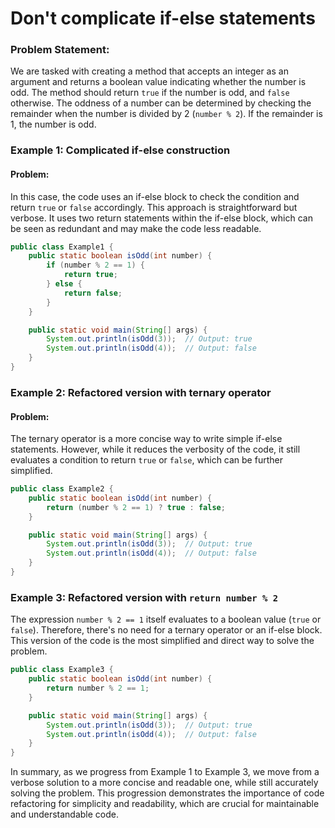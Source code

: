 # Don't complicate if-else statements

### Problem Statement:
We are tasked with creating a method that accepts an integer as an argument and returns a boolean value indicating whether the number is odd. The method should return `true` if the number is odd, and `false` otherwise. The oddness of a number can be determined by checking the remainder when the number is divided by 2 (`number % 2`). If the remainder is 1, the number is odd.

### Example 1: Complicated if-else construction
#### Problem:
In this case, the code uses an if-else block to check the condition and return `true` or `false` accordingly. This approach is straightforward but verbose. It uses two return statements within the if-else block, which can be seen as redundant and may make the code less readable.

```java
public class Example1 {
    public static boolean isOdd(int number) {
        if (number % 2 == 1) {
            return true;
        } else {
            return false;
        }
    }

    public static void main(String[] args) {
        System.out.println(isOdd(3));  // Output: true
        System.out.println(isOdd(4));  // Output: false
    }
}
```

### Example 2: Refactored version with ternary operator
#### Problem:
The ternary operator is a more concise way to write simple if-else statements. However, while it reduces the verbosity of the code, it still evaluates a condition to return `true` or `false`, which can be further simplified.

```java
public class Example2 {
    public static boolean isOdd(int number) {
        return (number % 2 == 1) ? true : false;
    }

    public static void main(String[] args) {
        System.out.println(isOdd(3));  // Output: true
        System.out.println(isOdd(4));  // Output: false
    }
}
```

### Example 3: Refactored version with `return number % 2`
The expression `number % 2 == 1` itself evaluates to a boolean value (`true` or `false`). Therefore, there's no need for a ternary operator or an if-else block. This version of the code is the most simplified and direct way to solve the problem.

```java
public class Example3 {
    public static boolean isOdd(int number) {
        return number % 2 == 1;
    }

    public static void main(String[] args) {
        System.out.println(isOdd(3));  // Output: true
        System.out.println(isOdd(4));  // Output: false
    }
}
```

In summary, as we progress from Example 1 to Example 3, we move from a verbose solution to a more concise and readable one, while still accurately solving the problem. This progression demonstrates the importance of code refactoring for simplicity and readability, which are crucial for maintainable and understandable code.
